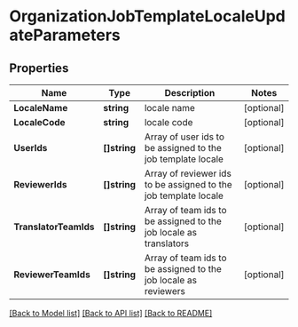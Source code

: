 # OrganizationJobTemplateLocaleUpdateParameters

## Properties

Name | Type | Description | Notes
------------ | ------------- | ------------- | -------------
**LocaleName** | **string** | locale name | [optional] 
**LocaleCode** | **string** | locale code | [optional] 
**UserIds** | **[]string** | Array of user ids to be assigned to the job template locale | [optional] 
**ReviewerIds** | **[]string** | Array of reviewer ids to be assigned to the job template locale | [optional] 
**TranslatorTeamIds** | **[]string** | Array of team ids to be assigned to the job locale as translators | [optional] 
**ReviewerTeamIds** | **[]string** | Array of team ids to be assigned to the job locale as reviewers | [optional] 

[[Back to Model list]](../README.md#documentation-for-models) [[Back to API list]](../README.md#documentation-for-api-endpoints) [[Back to README]](../README.md)


